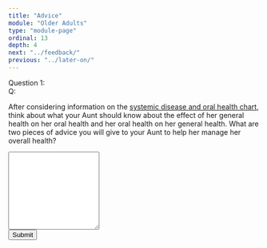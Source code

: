 ```yaml
---
title: "Advice"
module: "Older Adults"
type: "module-page"
ordinal: 13
depth: 4
next: "../feedback/"
previous: "../later-on/"
---
```

<form method="post" action="."><div class="pageblock">







  


<div class="cases"><div class="casetitle">Question 1:</div><div class="casecontent"><div class="casequestion"><div class="casequestion-text clearfix"><div class="q-mod5">Q:</div><div class="question-text"><p>After considering information on the <a href="https://pass.ccnmtl.columbia.edu/module-four/older-adults/medical-comorbidities/" target="_blank"> systemic disease and oral health chart</a>, think about what your Aunt should know about the effect of her general health on her oral health and her oral health on her general health.  What are two pieces of advice  you will give to your Aunt to help her manage her overall health?</p></div></div><textarea rows="10" name="question146" class="form-control"></textarea></div></div></div>



  <script src="/media/quizblock/js/quizshow.js"></script>



</div><div class="submit-container"><input class="btn btn-info btn-submit-section" type="submit" value="Submit" /></div></form>
